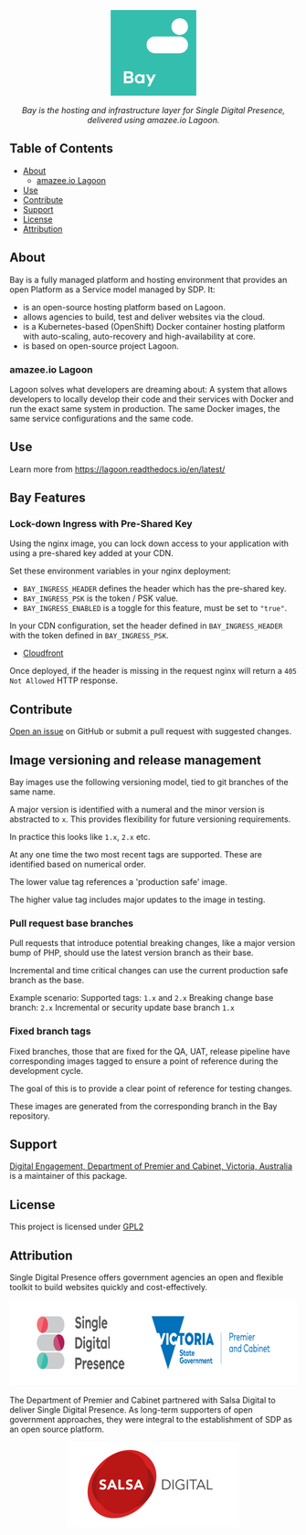 <p align="center"><a href="https://www.drupal.org/project/tide" target="_blank"><img src="docs/images/SDP_Bay_product_logo_JPG.JPG" alt="SDP logo" height="150"></a></p>
<p align="center"><i>Bay is the hosting and infrastructure layer for Single Digital Presence, delivered using amazee.io Lagoon.</i></p>

<!-- TABLE OF CONTENTS -->
## Table of Contents
* [About](#About)
  * [amazee.io Lagoon](#amazeeio-lagoon)
* [Use](#use)
* [Contribute](#contribute)
* [Support](#support)
* [License](#license)
* [Attribution](#Attribution)

## About
Bay is a fully managed platform and hosting environment that provides an open Platform as a Service model managed by SDP. It:
 - is an open-source hosting platform based on Lagoon.
 - allows agencies to build, test and deliver websites via the cloud.
 - is a Kubernetes-based (OpenShift) Docker container hosting platform with auto-scaling, auto-recovery and high-availability at core.
 - is based on open-source project Lagoon.

### amazee.io Lagoon
Lagoon solves what developers are dreaming about: A system that allows developers to locally develop their code and their services with Docker and run the exact same system in production. The same Docker images, the same service configurations and the same code.

## Use
Learn more from https://lagoon.readthedocs.io/en/latest/

## Bay Features

### Lock-down Ingress with Pre-Shared Key

Using the nginx image, you can lock down access to your application with using a pre-shared key added at your CDN. 

Set these environment variables in your nginx deployment:

- `BAY_INGRESS_HEADER` defines the header which has the pre-shared key.
- `BAY_INGRESS_PSK` is the token / PSK value.
- `BAY_INGRESS_ENABLED` is a toggle for this feature, must be set to `"true"`.

In your CDN configuration, set the header defined in `BAY_INGRESS_HEADER` with the token defined in `BAY_INGRESS_PSK`.

- [Cloudfront](https://docs.aws.amazon.com/AmazonCloudFront/latest/DeveloperGuide/add-origin-custom-headers.html)

Once deployed, if the header is missing in the request nginx will return a `405 Not Allowed` HTTP response.

## Contribute
[Open an issue](https://github.com/dpc-sdp/bay) on GitHub or submit a pull request with suggested changes.

## Image versioning and release management
Bay images use the following versioning model, tied to git branches of the same name.

A major version is identified with a numeral and the minor version is abstracted to `x`. This provides flexibility for 
future versioning requirements.

In practice this looks like `1.x`, `2.x` etc.

At any one time the two most recent tags are supported. These are identified based on numerical order.

The lower value tag references a 'production safe' image.

The higher value tag includes major updates to the image in testing.

### Pull request base branches
Pull requests that introduce potential breaking changes, like a major version bump of PHP, should use the latest version
branch as their base.

Incremental and time critical changes can use the current production safe branch as the base.

Example scenario:
Supported tags: `1.x` and `2.x`
Breaking change base branch: `2.x`
Incremental or security update base branch `1.x`

### Fixed branch tags
Fixed branches, those that are fixed for the QA, UAT, release pipeline have corresponding images tagged to ensure a 
point of reference during the development cycle.

The goal of this is to provide a clear point of reference for testing changes. 

These images are generated from the corresponding branch in the Bay repository.

## Support
[Digital Engagement, Department of Premier and Cabinet, Victoria, Australia](https://github.com/dpc-sdp)
is a maintainer of this package.

## License
This project is licensed under [GPL2](https://github.com/dpc-sdp/bay/blob/master/LICENSE)

## Attribution
Single Digital Presence offers government agencies an open and flexible toolkit to build websites quickly and cost-effectively.
<p align="center"><a href="https://www.vic.gov.au/what-single-digital-presence-offers" target="_blank"><img src="docs/images/SDP_Logo_VicGov_RGB.jpg" alt="SDP logo" height="150"></a></p>

The Department of Premier and Cabinet partnered with Salsa Digital to deliver Single Digital Presence. As long-term supporters of open government approaches, they were integral to the establishment of SDP as an open source platform.
<p align="center"><a href="https://salsadigital.com.au/" target="_blank"><img src="docs/images/Salsa.png" alt="Salsa logo" height="150"></a></p>

